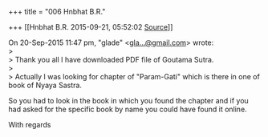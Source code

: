 +++
title = "006 Hnbhat B.R."

+++
[[Hnbhat B.R.	2015-09-21, 05:52:02 [Source](https://groups.google.com/g/samskrita/c/eoqYfZKJbpE)]]



  
On 20-Sep-2015 11:47 pm, "glade" \<[gla...@gmail.com]()\> wrote:  
\>  
\> Thank you all I have downloaded PDF file of Goutama Sutra.  
\>  
\> Actually I was looking for chapter of "Param-Gati" which is there in one of book of Nyaya Sastra.

So you had to look in the book in which you found the chapter and if you had asked for the specific book by name you could have found it online.

With regards  


